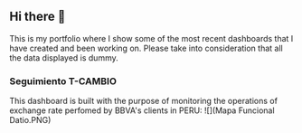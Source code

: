## Hi there 👋
This is my portfolio where I show some of the most recent dashboards that I have created and been working on. Please take into consideration that all the data displayed is dummy. 
### Seguimiento T-CAMBIO
This dashboard is built with the purpose of monitoring the operations of exchange rate perfomed by BBVA's clients in PERU: 
![](Mapa Funcional Datio.PNG)



<!--
**ChristianFernandezMedina/ChristianFernandezMedina** is a ✨ _special_ ✨ repository because its `README.md` (this file) appears on your GitHub profile.

Here are some ideas to get you started:

- 🔭 I’m currently working on ...
- 🌱 I’m currently learning ...
- 👯 I’m looking to collaborate on ...
- 🤔 I’m looking for help with ...
- 💬 Ask me about ...
- 📫 How to reach me: ...
- 😄 Pronouns: ...
- ⚡ Fun fact: ...
-->
